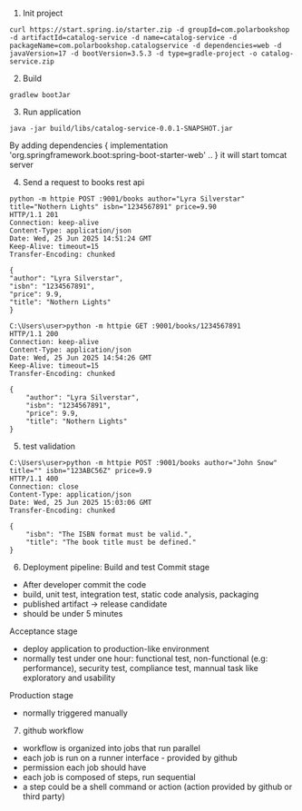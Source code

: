 1. Init project

```
curl https://start.spring.io/starter.zip -d groupId=com.polarbookshop -d artifactId=catalog-service -d name=catalog-service -d packageName=com.polarbookshop.catalogservice -d dependencies=web -d javaVersion=17 -d bootVersion=3.5.3 -d type=gradle-project -o catalog-service.zip
```

2. Build
```
gradlew bootJar
```

3. Run application
```commandline
java -jar build/libs/catalog-service-0.0.1-SNAPSHOT.jar 
```

By adding dependencies {
implementation 'org.springframework.boot:spring-boot-starter-web'
..
} 
it will start tomcat server


4. Send a request to books rest api
```
python -m httpie POST :9001/books author="Lyra Silverstar" title="Nothern Lights" isbn="1234567891" price=9.90
HTTP/1.1 201
Connection: keep-alive
Content-Type: application/json
Date: Wed, 25 Jun 2025 14:51:24 GMT
Keep-Alive: timeout=15
Transfer-Encoding: chunked

{
"author": "Lyra Silverstar",
"isbn": "1234567891",
"price": 9.9,
"title": "Nothern Lights"
}

C:\Users\user>python -m httpie GET :9001/books/1234567891
HTTP/1.1 200
Connection: keep-alive
Content-Type: application/json
Date: Wed, 25 Jun 2025 14:54:26 GMT
Keep-Alive: timeout=15
Transfer-Encoding: chunked

{
    "author": "Lyra Silverstar",
    "isbn": "1234567891",
    "price": 9.9,
    "title": "Nothern Lights"
}
```

5. test validation
```
C:\Users\user>python -m httpie POST :9001/books author="John Snow" title="" isbn="123ABC56Z" price=9.9
HTTP/1.1 400
Connection: close
Content-Type: application/json
Date: Wed, 25 Jun 2025 15:03:06 GMT
Transfer-Encoding: chunked

{
    "isbn": "The ISBN format must be valid.",
    "title": "The book title must be defined."
}

```

6. Deployment pipeline: Build and test
Commit stage
* After developer commit the code
* build, unit test, integration test, static code analysis, packaging
* published artifact -> release candidate
* should be under 5 minutes

Acceptance stage
* deploy application to production-like environment
* normally test under one hour: functional test, non-functional (e.g: performance), security test, compliance test, mannual task like exploratory and usability

Production stage
* normally triggered manually

7. github workflow
* workflow is organized into jobs that run parallel
* each job is run on a runner interface - provided by github
* permission each job should have
* each job is composed of steps, run sequential
* a step could be a shell command or action (action provided by github or third party)

